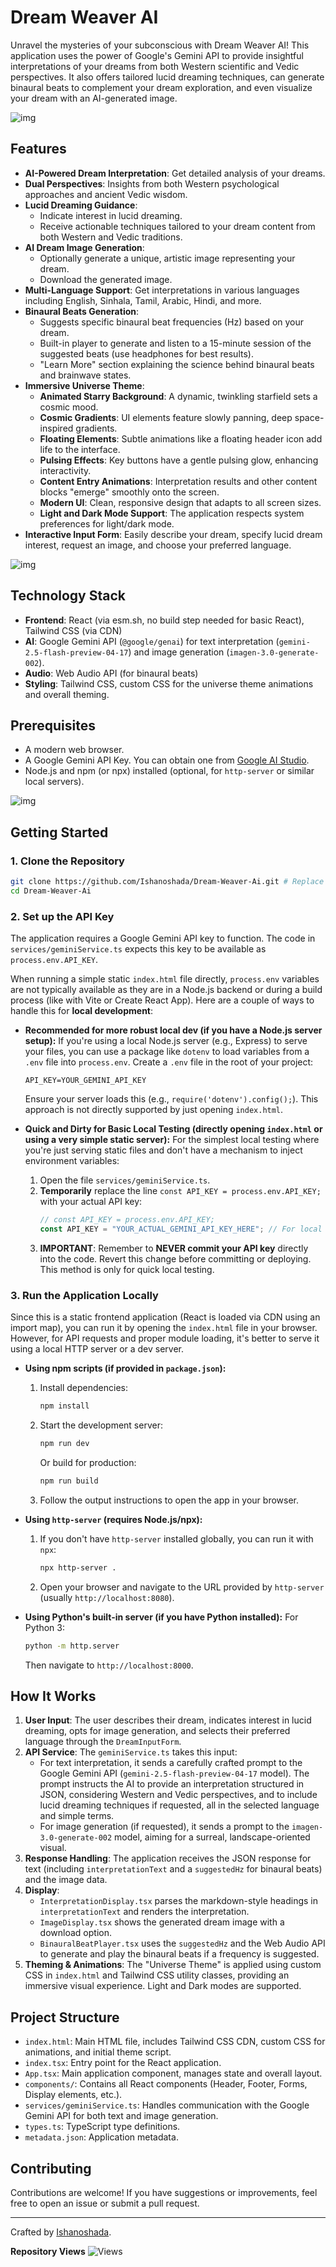 # Dream Weaver AI

Unravel the mysteries of your subconscious with Dream Weaver AI! This application uses the power of Google's Gemini API to provide insightful interpretations of your dreams from both Western scientific and Vedic perspectives. It also offers tailored lucid dreaming techniques, can generate binaural beats to complement your dream exploration, and even visualize your dream with an AI-generated image.


![img](/imgs/1.png)

## Features

*   **AI-Powered Dream Interpretation**: Get detailed analysis of your dreams.
*   **Dual Perspectives**: Insights from both Western psychological approaches and ancient Vedic wisdom.
*   **Lucid Dreaming Guidance**:
    *   Indicate interest in lucid dreaming.
    *   Receive actionable techniques tailored to your dream content from both Western and Vedic traditions.
*   **AI Dream Image Generation**:
    *   Optionally generate a unique, artistic image representing your dream.
    *   Download the generated image.
*   **Multi-Language Support**: Get interpretations in various languages including English, Sinhala, Tamil, Arabic, Hindi, and more.
*   **Binaural Beats Generation**:
    *   Suggests specific binaural beat frequencies (Hz) based on your dream.
    *   Built-in player to generate and listen to a 15-minute session of the suggested beats (use headphones for best results).
    *   "Learn More" section explaining the science behind binaural beats and brainwave states.
*   **Immersive Universe Theme**:
    *   **Animated Starry Background**: A dynamic, twinkling starfield sets a cosmic mood.
    *   **Cosmic Gradients**: UI elements feature slowly panning, deep space-inspired gradients.
    *   **Floating Elements**: Subtle animations like a floating header icon add life to the interface.
    *   **Pulsing Effects**: Key buttons have a gentle pulsing glow, enhancing interactivity.
    *   **Content Entry Animations**: Interpretation results and other content blocks "emerge" smoothly onto the screen.
    *   **Modern UI**: Clean, responsive design that adapts to all screen sizes.
    *   **Light and Dark Mode Support**: The application respects system preferences for light/dark mode.
*   **Interactive Input Form**: Easily describe your dream, specify lucid dream interest, request an image, and choose your preferred language.

![img](/imgs/2.png)

## Technology Stack

*   **Frontend**: React (via esm.sh, no build step needed for basic React), Tailwind CSS (via CDN)
*   **AI**: Google Gemini API (`@google/genai`) for text interpretation (`gemini-2.5-flash-preview-04-17`) and image generation (`imagen-3.0-generate-002`).
*   **Audio**: Web Audio API (for binaural beats)
*   **Styling**: Tailwind CSS, custom CSS for the universe theme animations and overall theming.

## Prerequisites

*   A modern web browser.
*   A Google Gemini API Key. You can obtain one from [Google AI Studio](https://aistudio.google.com/app/apikey).
*   Node.js and npm (or npx) installed (optional, for `http-server` or similar local servers).

![img](/imgs/3.png)

## Getting Started

### 1. Clone the Repository

```bash
git clone https://github.com/Ishanoshada/Dream-Weaver-Ai.git # Replace with your actual repo URL if different
cd Dream-Weaver-Ai
```

### 2. Set up the API Key

The application requires a Google Gemini API key to function. The code in `services/geminiService.ts` expects this key to be available as `process.env.API_KEY`.

When running a simple static `index.html` file directly, `process.env` variables are not typically available as they are in a Node.js backend or during a build process (like with Vite or Create React App). Here are a couple of ways to handle this for **local development**:

*   **Recommended for more robust local dev (if you have a Node.js server setup):**
    If you're using a local Node.js server (e.g., Express) to serve your files, you can use a package like `dotenv` to load variables from a `.env` file into `process.env`. Create a `.env` file in the root of your project:
    ```
    API_KEY=YOUR_GEMINI_API_KEY
    ```
    Ensure your server loads this (e.g., `require('dotenv').config();`). This approach is not directly supported by just opening `index.html`.

*   **Quick and Dirty for Basic Local Testing (directly opening `index.html` or using a very simple static server):**
    For the simplest local testing where you're just serving static files and don't have a mechanism to inject environment variables:
    1.  Open the file `services/geminiService.ts`.
    2.  **Temporarily** replace the line `const API_KEY = process.env.API_KEY;` with your actual API key:
        ```javascript
        // const API_KEY = process.env.API_KEY;
        const API_KEY = "YOUR_ACTUAL_GEMINI_API_KEY_HERE"; // For local testing ONLY
        ```
    3.  **IMPORTANT**: Remember to **NEVER commit your API key** directly into the code. Revert this change before committing or deploying. This method is only for quick local testing.

### 3. Run the Application Locally

Since this is a static frontend application (React is loaded via CDN using an import map), you can run it by opening the `index.html` file in your browser. However, for API requests and proper module loading, it's better to serve it using a local HTTP server or a dev server.

*   **Using npm scripts (if provided in `package.json`):**
    1.  Install dependencies:
        ```bash
        npm install
        ```
    2.  Start the development server:
        ```bash
        npm run dev
        ```
        Or build for production:
        ```bash
        npm run build
        ```
    3.  Follow the output instructions to open the app in your browser.

*   **Using `http-server` (requires Node.js/npx):**
    1.  If you don't have `http-server` installed globally, you can run it with `npx`:
        ```bash
        npx http-server .
        ```
    2.  Open your browser and navigate to the URL provided by `http-server` (usually `http://localhost:8080`).

*   **Using Python's built-in server (if you have Python installed):**
    For Python 3:
    ```bash
    python -m http.server
    ```
    Then navigate to `http://localhost:8000`.

## How It Works

1.  **User Input**: The user describes their dream, indicates interest in lucid dreaming, opts for image generation, and selects their preferred language through the `DreamInputForm`.
2.  **API Service**: The `geminiService.ts` takes this input:
    *   For text interpretation, it sends a carefully crafted prompt to the Google Gemini API (`gemini-2.5-flash-preview-04-17` model). The prompt instructs the AI to provide an interpretation structured in JSON, considering Western and Vedic perspectives, and to include lucid dreaming techniques if requested, all in the selected language and simple terms.
    *   For image generation (if requested), it sends a prompt to the `imagen-3.0-generate-002` model, aiming for a surreal, landscape-oriented visual.
3.  **Response Handling**: The application receives the JSON response for text (including `interpretationText` and a `suggestedHz` for binaural beats) and the image data.
4.  **Display**:
    *   `InterpretationDisplay.tsx` parses the markdown-style headings in `interpretationText` and renders the interpretation.
    *   `ImageDisplay.tsx` shows the generated dream image with a download option.
    *   `BinauralBeatPlayer.tsx` uses the `suggestedHz` and the Web Audio API to generate and play the binaural beats if a frequency is suggested.
5.  **Theming & Animations**: The "Universe Theme" is applied using custom CSS in `index.html` and Tailwind CSS utility classes, providing an immersive visual experience. Light and Dark modes are supported.

## Project Structure

*   `index.html`: Main HTML file, includes Tailwind CSS CDN, custom CSS for animations, and initial theme script.
*   `index.tsx`: Entry point for the React application.
*   `App.tsx`: Main application component, manages state and overall layout.
*   `components/`: Contains all React components (Header, Footer, Forms, Display elements, etc.).
*   `services/geminiService.ts`: Handles communication with the Google Gemini API for both text and image generation.
*   `types.ts`: TypeScript type definitions.
*   `metadata.json`: Application metadata.

## Contributing

Contributions are welcome! If you have suggestions or improvements, feel free to open an issue or submit a pull request.

---

Crafted by [Ishanoshada](https://github.com/Ishanoshada/).

**Repository Views** ![Views](https://profile-counter.glitch.me/dream-waver/count.svg)
